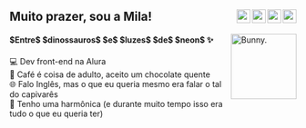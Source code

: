 <div>
<a href="https://dev.to/milenaemmert"><img src="https://cdn.discordapp.com/attachments/904892540409503866/1045010947992989806/dev.png" align="right" width='24'></a>
<a href="https://www.linkedin.com/in/milenaemmert/" align="right"><img src="https://cdn.discordapp.com/attachments/904892540409503866/1045010939193344050/in.png" align="right" width='24'></a>
  <a href="https://www.youtube.com/@milenaemmert" align="right"><img src="https://cdn.discordapp.com/attachments/904892540409503866/1045010929059901480/yt.png" align="right" width='24'></a>
  <a href="https://cutt.ly/revisao-js-html-css" align="right"><img src="https://cdn.discordapp.com/attachments/904892540409503866/1045010952858382376/notion.png" align="right" width='24'></a>
  
## Muito prazer, sou a Mila!
<img src="https://user-images.githubusercontent.com/87506547/203601477-4fb62f1c-4d78-4c93-a1af-b70dd470a05d.png" align="right" alt="Bunny." width="115">
<div align="left">
<h4> $Entre$ $dinossauros$ $e$ $luzes$ $de$ $neon$ ✨</h4>
</div>

<!--src="https://cdn.discordapp.com/attachments/904892540409503866/1045004354614218802/banner.png" align="right" alt="Board with technologies and tools." width="391">-->

:computer: Dev front-end na Alura<br>
:chocolate_bar: Café é coisa de adulto, aceito um chocolate quente<br>
:globe_with_meridians: Falo Inglês, mas o que eu queria mesmo era falar o tal do capivarês<br>
:guitar: Tenho uma harmônica (e durante muito tempo isso era tudo o que eu queria ter)<br>
</div>







